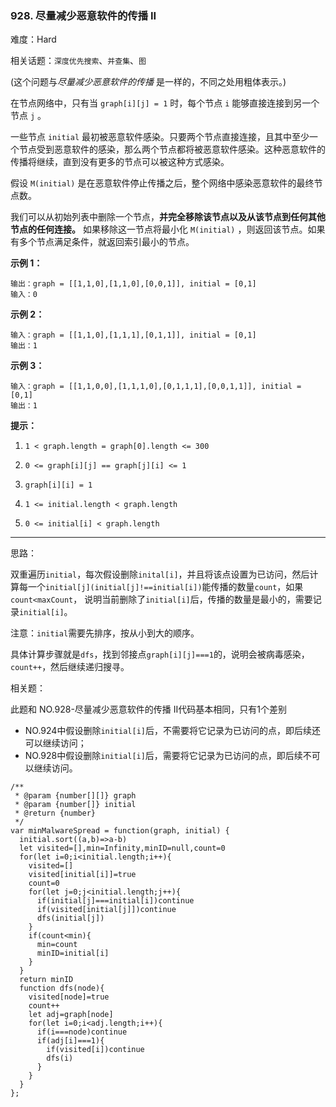 ### 928. 尽量减少恶意软件的传播 II

难度：Hard

相关话题：`深度优先搜索`、`并查集`、`图`

(这个问题与*尽量减少恶意软件的传播* 是一样的，不同之处用粗体表示。)



在节点网络中，只有当 `graph[i][j] = 1` 时，每个节点 `i` 能够直接连接到另一个节点 `j` 。



一些节点 `initial` 最初被恶意软件感染。只要两个节点直接连接，且其中至少一个节点受到恶意软件的感染，那么两个节点都将被恶意软件感染。这种恶意软件的传播将继续，直到没有更多的节点可以被这种方式感染。



假设 `M(initial)` 是在恶意软件停止传播之后，整个网络中感染恶意软件的最终节点数。



我们可以从初始列表中删除一个节点，**并完全移除该节点以及从该节点到任何其他节点的任何连接。** 如果移除这一节点将最小化 `M(initial)` ，则返回该节点。如果有多个节点满足条件，就返回索引最小的节点。












**示例 1：** 



```
输出：graph = [[1,1,0],[1,1,0],[0,0,1]], initial = [0,1]
输入：0
```


**示例 2：** 



```
输入：graph = [[1,1,0],[1,1,1],[0,1,1]], initial = [0,1]
输出：1
```


**示例 3：** 



```
输入：graph = [[1,1,0,0],[1,1,1,0],[0,1,1,1],[0,0,1,1]], initial = [0,1]
输出：1
```






**提示：** 




1.  `1 < graph.length = graph[0].length <= 300` 

2.  `0 <= graph[i][j] == graph[j][i] <= 1` 

3.  `graph[i][i] = 1` 

4.  `1 <= initial.length < graph.length` 

5.  `0 <= initial[i] < graph.length` 






-----

思路：

双重遍历`initial`，每次假设删除`inital[i]`，并且将该点设置为已访问，然后计算每一个`initial[j](initial[j]!==initial[i])`能传播的数量`count`，如果`count<maxCount`，
说明当前删除了`initial[i]`后，传播的数量是最小的，需要记录`initial[i]`。

注意：`initial`需要先排序，按从小到大的顺序。

具体计算步骤就是`dfs`，找到邻接点`graph[i][j]===1`的，说明会被病毒感染，`count++`，然后继续递归搜寻。

相关题：

此题和 NO.928-尽量减少恶意软件的传播 II代码基本相同，只有1个差别

* NO.924中假设删除`initial[i]`后，不需要将它记录为已访问的点，即后续还可以继续访问；
* NO.928中假设删除`initial[i]`后，需要将它记录为已访问的点，即后续不可以继续访问。

```
/**
 * @param {number[][]} graph
 * @param {number[]} initial
 * @return {number}
 */
var minMalwareSpread = function(graph, initial) {
  initial.sort((a,b)=>a-b)
  let visited=[],min=Infinity,minID=null,count=0
  for(let i=0;i<initial.length;i++){
    visited=[]
    visited[initial[i]]=true
    count=0
    for(let j=0;j<initial.length;j++){
      if(initial[j]===initial[i])continue
      if(visited[initial[j]])continue
      dfs(initial[j])
    }
    if(count<min){
      min=count
      minID=initial[i]
    }
  }
  return minID
  function dfs(node){
    visited[node]=true
    count++
    let adj=graph[node]
    for(let i=0;i<adj.length;i++){
      if(i===node)continue
      if(adj[i]===1){
        if(visited[i])continue
        dfs(i)
      }
    }
  }
};
```

